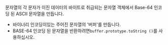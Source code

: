 문자열의 각 문자가 이진 데이터의 바이트로 취급되는 문자열 객체에서 Base-64 인코딩 된 ASCII 문자열을 만듭니다.

- 바이너리 인코딩이있는 주어진 문자열의 '버퍼'를 만듭니다.
- BASE-64 인코딩 된 문자열을 반환하려면`buffer.prototype.toString ()`를 사용하십시오.